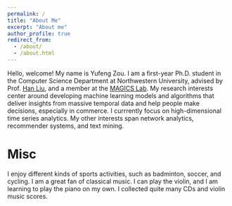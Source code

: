 ```yaml
---
permalink: /
title: "About Me"
excerpt: "About me"
author_profile: true
redirect_from: 
  - /about/
  - /about.html
---
```


Hello, welcome! My name is Yufeng Zou. I am a first-year Ph.D. student in the Computer Science Department at Northwestern University,
advised by Prof. [Han Liu](https://www.mccormick.northwestern.edu/research-faculty/directory/profiles/liu-han.html), and a member at the [MAGICS Lab](http://magics.cs.northwestern.edu/index.html). 
My research interests center around developing machine learning models and algorithms that deliver insights from massive temporal data and help people make decisions, especially in commerce.
I currrently focus on high-dimensional time series analytics. My other interests span network analytics, recommender systems, and text mining. 


Misc
======
I enjoy different kinds of sports activities, such as badminton, soccer, and cycling. I am a great fan of classical music. 
I can play the violin, and I am learning to play the piano on my own. I collected quite many CDs and violin music scores.
